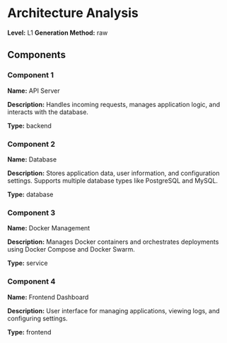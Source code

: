 # Architecture Analysis

**Level:** L1
**Generation Method:** raw

## Components

### Component 1

**Name:** API Server

**Description:** Handles incoming requests, manages application logic, and interacts with the database.

**Type:** backend

### Component 2

**Name:** Database

**Description:** Stores application data, user information, and configuration settings. Supports multiple database types like PostgreSQL and MySQL.

**Type:** database

### Component 3

**Name:** Docker Management

**Description:** Manages Docker containers and orchestrates deployments using Docker Compose and Docker Swarm.

**Type:** service

### Component 4

**Name:** Frontend Dashboard

**Description:** User interface for managing applications, viewing logs, and configuring settings.

**Type:** frontend

